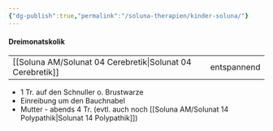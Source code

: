 ```yaml
---
{"dg-publish":true,"permalink":"/soluna-therapien/kinder-soluna/"}
---
```


#### Dreimonatskolik
|   |   |
|---|---|
[[Soluna AM/Solunat 04 Cerebretik\|Solunat 04 Cerebretik]]     | entspannend |
- 1 Tr. auf den Schnuller o. Brustwarze
- Einreibung um den Bauchnabel
- Mutter - abends 4 Tr. (evtl. auch noch [[Soluna AM/Solunat 14 Polypathik\|Solunat 14 Polypathik]])